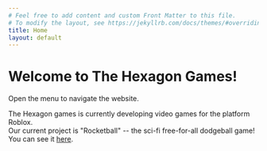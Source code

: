 ```yaml
---
# Feel free to add content and custom Front Matter to this file.
# To modify the layout, see https://jekyllrb.com/docs/themes/#overriding-theme-defaults
title: Home
layout: default
---
```

# Welcome to The Hexagon Games!  
Open the menu to navigate the website.     

The Hexagon games is currently developing video games for the platform Roblox.  
Our current project is "Rocketball" -- the sci-fi free-for-all dodgeball game!  
You can see it [here]("https://www.roblox.com/games/4565818147/Rocketball-Testing-BETA").  
